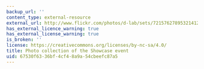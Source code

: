 ```yaml
---
backup_url: ''
content_type: external-resource
external_url: http://www.flickr.com/photos/d-lab/sets/72157627895321412/
has_external_licence_warning: true
has_external_license_warning: true
is_broken: ''
license: https://creativecommons.org/licenses/by-nc-sa/4.0/
title: Photo collection of the Showcase event
uid: 67530f63-36bf-4cf4-8a9a-54cbeefc87a5
---
```

